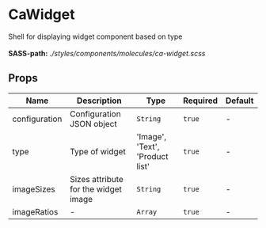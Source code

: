 # CaWidget

Shell for displaying widget component based on type<br><br> **SASS-path:** _./styles/components/molecules/ca-widget.scss_

## Props

<!-- @vuese:CaWidget:props:start -->
|Name|Description|Type|Required|Default|
|---|---|---|---|---|
|configuration|Configuration JSON object|`String`|`true`|-|
|type|Type of widget|'Image', 'Text', 'Product list'|`true`|-|
|imageSizes|Sizes attribute for the widget image|`String`|`true`|-|
|imageRatios|-|`Array`|`true`|-|

<!-- @vuese:CaWidget:props:end -->



